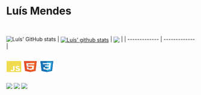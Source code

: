 # Luís Mendes
  <br>  
  
![Luís' GitHub stats](https://github-readme-stats.vercel.app/api?username=LuisMendesDev&show_icons=true&theme=radical)
| <a href="https://github.com/anuraghazra/github-readme-stats"><img align="center" src="https://github-readme-stats.vercel.app/api?username=LuisMendesDev&show_icons=true&include_all_commits=true&theme=radical&hide_border=true" alt="Luís' github stats" /></a> | <a href="https://github.com/anuraghazra/github-readme-stats"><img align="center" src="https://github-readme-stats.vercel.app/api/top-langs/?username=LuisMendesDev&layout=compact&theme=radical&hide_border=true" /></a> |
| ------------- | ------------- |
<div style="display: inline_block"><br>
  <img align="center" alt="Luís-Js" height="30" width="40" src="https://raw.githubusercontent.com/devicons/devicon/master/icons/javascript/javascript-plain.svg">
  <img align="center" alt="Luís-HTML" height="30" width="40" src="https://raw.githubusercontent.com/devicons/devicon/master/icons/html5/html5-original.svg">
  <img align="center" alt="Luís-CSS" height="30" width="40" src="https://raw.githubusercontent.com/devicons/devicon/master/icons/css3/css3-original.svg">
</div>
 
  ##
<div> 
  <a href="https://www.instagram.com/luis_mendees/" target="_blank"><img src="https://img.shields.io/badge/-Instagram-%23E4405F?style=for-the-badge&logo=instagram&logoColor=white" target="_blank"></a>
  <a href = "mailto:lgmendesdeoliveira@gmail.com"><img src="https://img.shields.io/badge/-Gmail-%23333?style=for-the-badge&logo=gmail&logoColor=white" target="_blank"></a>
  <a href="https://www.linkedin.com/in/luis-mendes-7a4846197/" target="_blank"><img src="https://img.shields.io/badge/-LinkedIn-%230077B5?style=for-the-badge&logo=linkedin&logoColor=white" target="_blank"></a> 
</div>





